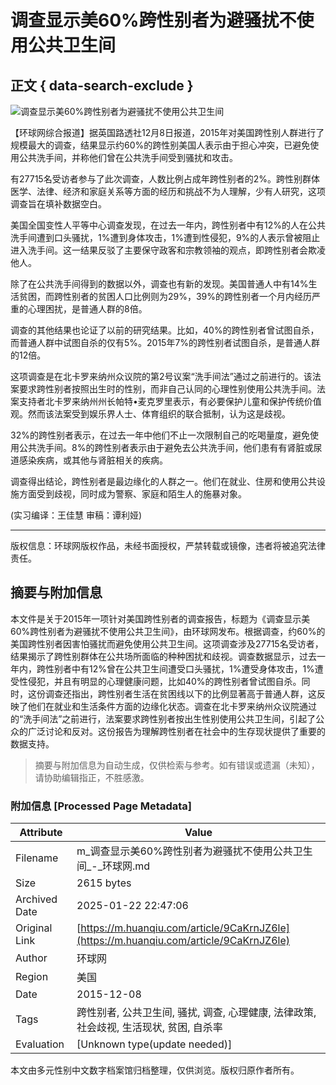 # 调查显示美60%跨性别者为避骚扰不使用公共卫生间

## 正文 { data-search-exclude }


![调查显示美60%跨性别者为避骚扰不使用公共卫生间](https://rs2.huanqiucdn.cn/huanqi/image/m/share.jpg)

【环球网综合报道】据英国路透社12月8日报道，2015年对美国跨性别人群进行了规模最大的调查，结果显示约60%的跨性别美国人表示由于担心冲突，已避免使用公共洗手间，并称他们曾在公共洗手间受到骚扰和攻击。

有27715名受访者参与了此次调查，人数比例占成年跨性别者的2%。跨性别群体医学、法律、经济和家庭关系等方面的经历和挑战不为人理解，少有人研究，这项调查旨在填补数据空白。

美国全国变性人平等中心调查发现，在过去一年内，跨性别者中有12%的人在公共洗手间遭到口头骚扰，1%遭到身体攻击，1%遭到性侵犯，9%的人表示曾被阻止进入洗手间。这一结果反驳了主要保守政客和宗教领袖的观点，即跨性别者会欺凌他人。

除了在公共洗手间得到的数据以外，调查也有新的发现。美国普通人中有14%生活贫困，而跨性别者的贫困人口比例则为29%，39%的跨性别者一个月内经历严重的心理困扰，是普通人群的8倍。

调查的其他结果也论证了以前的研究结果。比如，40%的跨性别者曾试图自杀，而普通人群中试图自杀的仅有5%。2015年7%的跨性别者试图自杀，是普通人群的12倍。

这项调查是在北卡罗来纳州众议院的第2号议案“洗手间法”通过之前进行的。该法案要求跨性别者按照出生时的性别，而非自己认同的心理性别使用公共洗手间。法案支持者北卡罗来纳州州长帕特•麦克罗里表示，有必要保护儿童和保护传统价值观。然而该法案受到娱乐界人士、体育组织的联合抵制，认为这是歧视。

32%的跨性别者表示，在过去一年中他们不止一次限制自己的吃喝量度，避免使用公共洗手间。8%的跨性别者表示由于避免去公共洗手间，他们患有有肾脏或尿道感染疾病，或其他与肾脏相关的疾病。

调查得出结论，跨性别者是最边缘化的人群之一。他们在就业、住房和使用公共设施方面受到歧视，同时成为警察、家庭和陌生人的施暴对象。

(实习编译：王佳慧 审稿：谭利娅)

---

版权信息：环球网版权作品，未经书面授权，严禁转载或镜像，违者将被追究法律责任。
<!-- tcd_original_link https://m.huanqiu.com/article/9CaKrnJZ6le -->


## 摘要与附加信息

<!-- tcd_abstract -->
本文件是关于2015年一项针对美国跨性别者的调查报告，标题为《调查显示美60%跨性别者为避骚扰不使用公共卫生间》，由环球网发布。根据调查，约60%的美国跨性别者因害怕骚扰而避免使用公共卫生间。这项调查涉及27715名受访者，结果揭示了跨性别群体在公共场所面临的种种困扰和歧视。调查数据显示，过去一年内，跨性别者中有12%曾在公共卫生间遭受口头骚扰，1%遭受身体攻击，1%遭受性侵犯，并且有明显的心理健康问题，比如40%的跨性别者曾试图自杀。同时，这份调查还指出，跨性别者生活在贫困线以下的比例显著高于普通人群，这反映了他们在就业和生活条件方面的边缘化状态。调查在北卡罗来纳州众议院通过的“洗手间法”之前进行，法案要求跨性别者按出生性别使用公共卫生间，引起了公众的广泛讨论和反对。这份报告为理解跨性别者在社会中的生存现状提供了重要的数据支持。
<!-- tcd_abstract_end -->

> 摘要与附加信息为自动生成，仅供检索与参考。如有错误或遗漏（未知），请协助编辑指正，不胜感激。

### 附加信息 [Processed Page Metadata]

| Attribute       | Value                                  |
|-----------------|----------------------------------------|
| Filename        | m_调查显示美60%跨性别者为避骚扰不使用公共卫生间_-_环球网.md                             |
| Size            | 2615 bytes                           |
| Archived Date   | 2025-01-22 22:47:06                             |
| Original Link   | [https://m.huanqiu.com/article/9CaKrnJZ6le](https://m.huanqiu.com/article/9CaKrnJZ6le)                       |
| Author          | 环球网                               |
| Region          | 美国                               |
| Date            | 2015-12-08                                 |
| Tags            | 跨性别者, 公共卫生间, 骚扰, 调查, 心理健康, 法律政策, 社会歧视, 生活现状, 贫困, 自杀率                                 |
| Evaluation            | [Unknown type(update needed)]                                 |
<!-- tcd_table_end -->

本文由多元性别中文数字档案馆归档整理，仅供浏览。版权归原作者所有。

